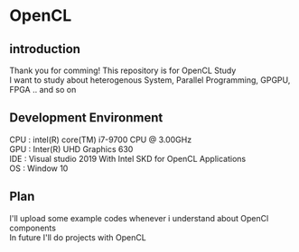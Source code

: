 # OpenCL
## introduction   
Thank you for comming! 
This repository is for OpenCL Study    
I want to study about heterogenous System, Parallel Programming, GPGPU, FPGA .. and so on     

## Development Environment 
CPU : intel(R) core(TM) i7-9700 CPU @ 3.00GHz    
GPU : Inter(R) UHD Graphics 630    
IDE : Visual studio 2019 With Intel SKD for OpenCL Applications     
OS : Window 10 
     
## Plan       
I'll upload some example codes whenever i understand about OpenCl components    
In future I'll do projects with OpenCL    
